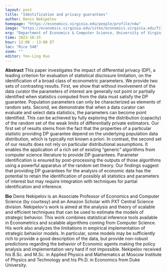 ```yaml
---
layout: post
title: "Identification and privacy guarantees"
author: Denis Nekipelov
homepage: "https://economics.virginia.edu/people/profile/n4w"
image: "https://economics.virginia.edu/sites/economics.virginia.edu/files/styles/square__220x220_/public/Denis.jpg"
org: "Department of Economics & Computer Science, University of Virginia"
time: 2023-10-25
hour: 12:00 - 13:00 ET
loc: "Rice 540"
zoom: ""
editor: Yen-Ling Kuo
---
```


**Abstract**
This paper investigates the impact of differential privacy (DP), a leading 
criterion for evaluation of statistical disclosure limitation, on the identification of a
broad class of econometric parameters. We provide two sets of contrasting results.
First, we show that without involvement of the data curator the parameters of 
interest are generally not point or partially identified when statistics computed from
the data must satisfy the DP guarantee. Population parameters can only be 
characterized as elements of random sets. Second, we demonstrate that when a data
curator can evaluate and select data statistics, the parameters can become point
identified. This can be achieved by fully exploring the distribution (capacity) of
the random set of the weak limits of differentially private estimators. Our first set
of results stems from the fact that the properties of a particular statistic 
providing DP guarantee depend on the underlying population data distribution, which
is typically not known a priori. In contrast, the second set of our results does not
rely on particular distributional assumptions. It enables the application of a rich
set of existing “generic" algorithms from computer science literature to provide
DP guarantees. Parameter identification is ensured by post-processing the outputs
of those algorithms using a powerful apparatus of the random set theory.
Our findings suggest that providing DP guarantees for the analysis of economic
data has the potential to retain the identification of possibly all statistics and 
parameters of interest but may require integration with techniques for partial 
identification and inference.


**Bio**
Denis Nekipelov is an Associate Professor of Economics and Computer Science (by courtesy) and an Amazon Scholar with PXT Central Science division. 
Nekipelov's work is aimed at the analysis and theory of scalable and efficient techniques that can be used to estimate the models of strategic behavior. This work combines 
statistical inference tools available in Econometrics and scalable algorithms coming from Computer Science. His work also analyzes the limitations in empirical 
implementation of strategic behavior models. In particular, some models may be sufficiently rich to provide a good description of the data, but provide 
non-robust predictions regarding the behavior of Economic agents making the policy analysis and implementation very hard if not impossible. Nekipelov received 
his B.Sc. and M.Sc. in Applied Physics and Mathematics at Moscow Institute of Physics and Technology and his Ph.D. in Economics from Duke University.


